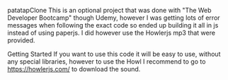 patatapClone
This is an optional project that was done with "The Web Developer Bootcamp" though Udemy, however I was getting lots of error messages when following the exact code so ended up building it all in js instead of using paperjs. I did however use the Howlerjs mp3 that were provided.

Getting Started
If you want to use this code it will be easy to use, without any special libraries, however to use the Howl I recommend to go to https://howlerjs.com/ to download the sound.
